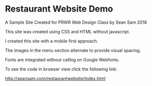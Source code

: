 # Restaurant Website Demo
A Sample Site Created for PRWR Web Design Class by Sean Sam 2018

This site was created using CSS and HTML without javascript. 

I created this site with a mobile first approach.

The images in the menu section alternate to provide visual spacing.

Fonts are integrated without calling on Google Webfonts.

To see the code in browser view click the following link:

http://seansam.com/restaurantwebsite/index.html
